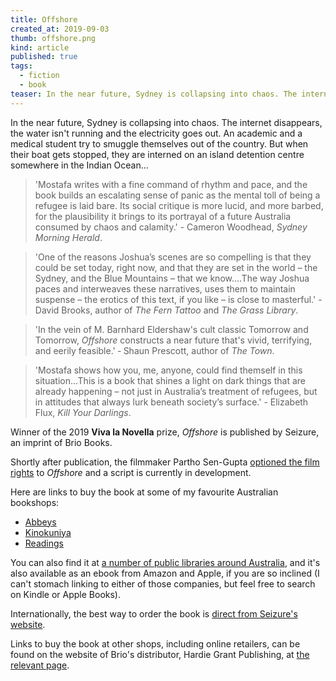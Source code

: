 ```yaml
---
title: Offshore
created_at: 2019-09-03
thumb: offshore.png
kind: article
published: true
tags: 
  - fiction
  - book
teaser: In the near future, Sydney is collapsing into chaos. The internet disappears, the water isn't running and the electricity goes out. An academic and a medical student try to smuggled themselves out of the country. But when their boat gets stopped, they are interned on an island detention centre somewhere in the Indian Ocean...
---
```


In the near future, Sydney is collapsing into chaos. The internet disappears, the water isn't running and the electricity goes out. An academic and a medical student try to smuggle themselves out of the country. But when their boat gets stopped, they are interned on an island detention centre somewhere in the Indian Ocean...

> 'Mostafa writes with a fine command of rhythm and pace, and the book builds an escalating sense of panic as the mental toll of being a refugee is laid bare. Its social critique is more lucid, and more barbed, for the plausibility it brings to its portrayal of a future Australia consumed by chaos and calamity.' - Cameron Woodhead, _Sydney Morning Herald_.

> 'One of the reasons Joshua’s scenes are so compelling is that they could be set today, right now, and that they are set in the world – the Sydney, and the Blue Mountains – that we know....The way Joshua paces and interweaves these narratives, uses them to maintain suspense – the erotics of this text, if you like – is close to masterful.' - David Brooks, author of _The Fern Tattoo_ and _The Grass Library_.

> 'In the vein of M. Barnhard Eldershaw's cult classic Tomorrow and Tomorrow, _Offshore_ constructs a near future that's vivid, terrifying, and eerily feasible.' ‐ Shaun Prescott, author of _The Town_.

> 'Mostafa shows how you, me, anyone, could find themself in this situation...This is a book that shines a light on dark things that are already happening – not just in Australia’s treatment of refugees, but in attitudes that always lurk beneath society’s surface.' - Elizabeth Flux, _Kill Your Darlings_.

Winner of the 2019 **Viva la Novella** prize, _Offshore_ is published by Seizure, an imprint of Brio Books.

Shortly after publication, the filmmaker Partho Sen-Gupta [optioned the film rights](https://www.booksandpublishing.com.au/articles/2019/10/23/141532/film-rights-to-mostafas-offshore-optioned/) to _Offshore_ and a script is currently in development.

Here are links to buy the book at some of my favourite Australian bookshops:

* [Abbeys](http://www.abbeys.com.au/shop/productSearch.do?isbn=9781925589894)
* [Kinokuniya](https://australia.kinokuniya.com/bw/9781925589894)
* [Readings](http://www.readings.com.au/search/results?query=9781925589894&books=1)

You can also find it at [a number of public libraries around Australia](https://trove.nla.gov.au/work/237511651?q&versionId=265071100), and it's also available as an ebook from Amazon and Apple, if you are so inclined (I can't stomach linking to either of those companies, but feel free to search on Kindle or Apple Books).

Internationally, the best way to order the book is [direct from Seizure's website](http://www.seizureonline.com/bookshop/offshore).

<!-- Internationally, I'd recommend you order online from: [Wordery](https://wordery.com/viva-la-novella-vii-winner-book-2-brio-books-9781925589894#oid=1895_1) -->

Links to buy the book at other shops, including online retailers, can be found on the website of Brio's distributor, Hardie Grant Publishing, at [the relevant page](https://www.hardiegrant.com/au/publishing/bookfinder/book/viva-la-novella-vii-winner-book-2-by-joshua-mostafa/9781925589894).
